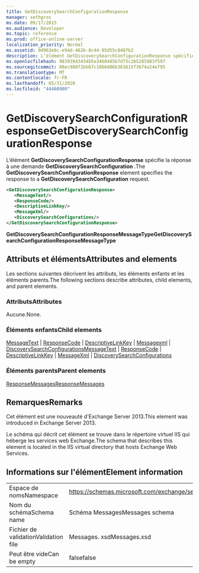 ```yaml
---
title: GetDiscoverySearchConfigurationResponse
manager: sethgros
ms.date: 09/17/2015
ms.audience: Developer
ms.topic: reference
ms.prod: office-online-server
localization_priority: Normal
ms.assetid: 9d963e6c-e94d-462b-8c44-95d55c848fb2
description: L’élément GetDiscoverySearchConfigurationResponse spécifie la réponse à une demande GetDiscoverySearchConfiguration.
ms.openlocfilehash: 98393943434b5e3460485b7d75c2b5285983f597
ms.sourcegitcommit: 88ec988f2bb67c1866d06b361615f3674a24e795
ms.translationtype: MT
ms.contentlocale: fr-FR
ms.lasthandoff: 05/31/2020
ms.locfileid: "44460980"
---
```

# <a name="getdiscoverysearchconfigurationresponse"></a><span data-ttu-id="946ec-103">GetDiscoverySearchConfigurationResponse</span><span class="sxs-lookup"><span data-stu-id="946ec-103">GetDiscoverySearchConfigurationResponse</span></span>

<span data-ttu-id="946ec-104">L’élément **GetDiscoverySearchConfigurationResponse** spécifie la réponse à une demande **GetDiscoverySearchConfiguration** .</span><span class="sxs-lookup"><span data-stu-id="946ec-104">The **GetDiscoverySearchConfigurationResponse** element specifies the response to a **GetDiscoverySearchConfiguration** request.</span></span> 
  
```XML
<GetDiscoverySearchConfigurationResponse>
   <MessageText/>
   <ResponseCode/>
   <DescriptiveLinkKey/>
   <MessageXml/>
   <DiscoverySearchConfigurations/>
</GetDiscoverySearchConfigurationResponse>
```

 <span data-ttu-id="946ec-105">**GetDiscoverySearchConfigurationResponseMessageType**</span><span class="sxs-lookup"><span data-stu-id="946ec-105">**GetDiscoverySearchConfigurationResponseMessageType**</span></span>
## <a name="attributes-and-elements"></a><span data-ttu-id="946ec-106">Attributs et éléments</span><span class="sxs-lookup"><span data-stu-id="946ec-106">Attributes and elements</span></span>

<span data-ttu-id="946ec-107">Les sections suivantes décrivent les attributs, les éléments enfants et les éléments parents.</span><span class="sxs-lookup"><span data-stu-id="946ec-107">The following sections describe attributes, child elements, and parent elements.</span></span>
  
### <a name="attributes"></a><span data-ttu-id="946ec-108">Attributs</span><span class="sxs-lookup"><span data-stu-id="946ec-108">Attributes</span></span>

<span data-ttu-id="946ec-109">Aucune.</span><span class="sxs-lookup"><span data-stu-id="946ec-109">None.</span></span>
  
### <a name="child-elements"></a><span data-ttu-id="946ec-110">Éléments enfants</span><span class="sxs-lookup"><span data-stu-id="946ec-110">Child elements</span></span>

<span data-ttu-id="946ec-111">[MessageText](messagetext.md)  |  [ResponseCode](responsecode.md)  |  [DescriptiveLinkKey](descriptivelinkkey.md)  |  [Messagexml](messagexml.md)  |  [DiscoverySearchConfigurations](discoverysearchconfigurations.md)</span><span class="sxs-lookup"><span data-stu-id="946ec-111">[MessageText](messagetext.md) | [ResponseCode](responsecode.md) | [DescriptiveLinkKey](descriptivelinkkey.md) | [MessageXml](messagexml.md) | [DiscoverySearchConfigurations](discoverysearchconfigurations.md)</span></span>
  
### <a name="parent-elements"></a><span data-ttu-id="946ec-112">Éléments parents</span><span class="sxs-lookup"><span data-stu-id="946ec-112">Parent elements</span></span>

[<span data-ttu-id="946ec-113">ResponseMessages</span><span class="sxs-lookup"><span data-stu-id="946ec-113">ResponseMessages</span></span>](responsemessages.md)
  
## <a name="remarks"></a><span data-ttu-id="946ec-114">Remarques</span><span class="sxs-lookup"><span data-stu-id="946ec-114">Remarks</span></span>

<span data-ttu-id="946ec-115">Cet élément est une nouveauté d'Exchange Server 2013.</span><span class="sxs-lookup"><span data-stu-id="946ec-115">This element was introduced in Exchange Server 2013.</span></span>
  
<span data-ttu-id="946ec-116">Le schéma qui décrit cet élément se trouve dans le répertoire virtuel IIS qui héberge les services web Exchange.</span><span class="sxs-lookup"><span data-stu-id="946ec-116">The schema that describes this element is located in the IIS virtual directory that hosts Exchange Web Services.</span></span>
  
## <a name="element-information"></a><span data-ttu-id="946ec-117">Informations sur l'élément</span><span class="sxs-lookup"><span data-stu-id="946ec-117">Element information</span></span>

|||
|:-----|:-----|
|<span data-ttu-id="946ec-118">Espace de noms</span><span class="sxs-lookup"><span data-stu-id="946ec-118">Namespace</span></span>  <br/> |https://schemas.microsoft.com/exchange/services/2006/messages  <br/> |
|<span data-ttu-id="946ec-119">Nom du schéma</span><span class="sxs-lookup"><span data-stu-id="946ec-119">Schema name</span></span>  <br/> |<span data-ttu-id="946ec-120">Schéma Messages</span><span class="sxs-lookup"><span data-stu-id="946ec-120">Messages schema</span></span>  <br/> |
|<span data-ttu-id="946ec-121">Fichier de validation</span><span class="sxs-lookup"><span data-stu-id="946ec-121">Validation file</span></span>  <br/> |<span data-ttu-id="946ec-122">Messages. xsd</span><span class="sxs-lookup"><span data-stu-id="946ec-122">Messages.xsd</span></span>  <br/> |
|<span data-ttu-id="946ec-123">Peut être vide</span><span class="sxs-lookup"><span data-stu-id="946ec-123">Can be empty</span></span>  <br/> |<span data-ttu-id="946ec-124">false</span><span class="sxs-lookup"><span data-stu-id="946ec-124">false</span></span>  <br/> |
   

